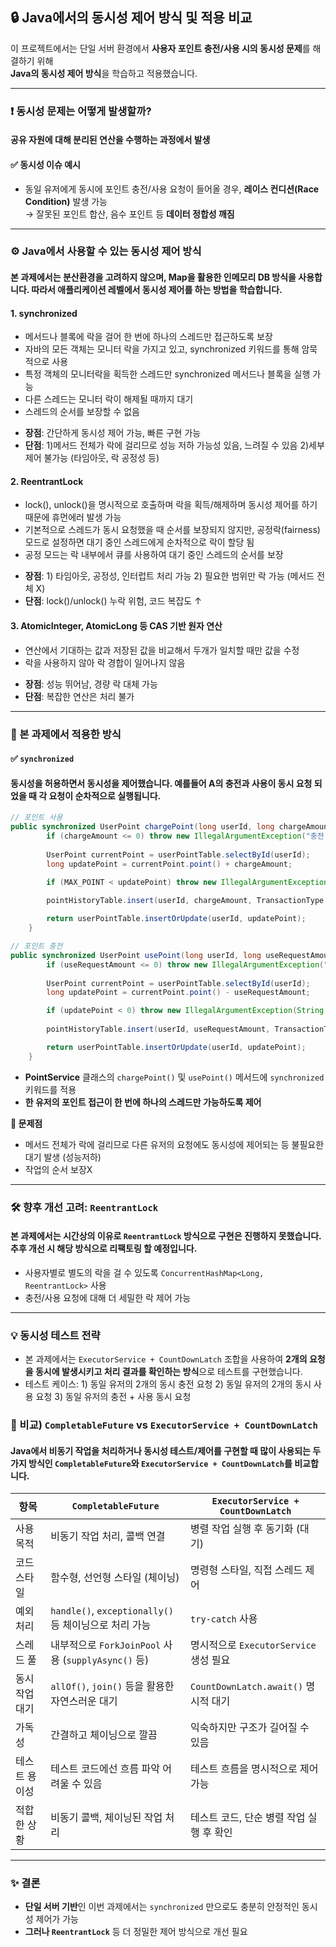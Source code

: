 ## 🔒 Java에서의 동시성 제어 방식 및 적용 비교

이 프로젝트에서는 단일 서버 환경에서 **사용자 포인트 충전/사용 시의 동시성 문제**를 해결하기 위해  
**Java의 동시성 제어 방식**을 학습하고 적용했습니다.

---

### ❗ 동시성 문제는 어떻게 발생할까?
#### 공유 자원에 대해 분리된 연산을 수행하는 과정에서 발생

#### ✅ 동시성 이슈 예시

- 동일 유저에게 동시에 포인트 충전/사용 요청이 들어올 경우, **레이스 컨디션(Race Condition)** 발생 가능  
  → 잘못된 포인트 합산, 음수 포인트 등 **데이터 정합성 깨짐**

---


### ⚙️ Java에서 사용할 수 있는 동시성 제어 방식

#### 본 과제에서는 분산환경을 고려하지 않으며, Map을 활용한 인메모리 DB 방식을 사용합니다. 따라서 애플리케이션 레벨에서 동시성 제어를 하는 방법을 학습합니다.

#### 1. synchronized
- 메서드나 블록에 락을 걸어 한 번에 하나의 스레드만 접근하도록 보장
- 자바의 모든 객체는 모니터 락을 가지고 있고, synchronized 키워드를 통해 암묵적으로 사용
- 특정 객체의 모니터락을 획득한 스레드만 synchronized 메서드나 블록을 실행 가능
- 다른 스레드는 모니터 락이 해제될 때까지 대기
- 스레드의 순서를 보장할 수 없음

* **장점**: 간단하게 동시성 제어 가능, 빠른 구현 가능
* **단점**:
1)메서드 전체가 락에 걸리므로 성능 저하 가능성 있음, 느려질 수 있음  2)세부 제어 불가능 (타임아웃, 락 공정성 등)

#### 2. ReentrantLock
- lock(), unlock()을 명시적으로 호출하며 락을 획득/해제하며 동시성 제어를 하기 때문에 휴먼에러 발생 가능
- 기본적으로 스레드가 동시 요청했을 때 순서를 보장되지 않지만, 공정락(fairness) 모드로 설정하면 대기 중인 스레드에게 순차적으로 락이 할당 됨
- 공정 모드는 락 내부에서 큐를 사용하여 대기 중인 스레드의 순서를 보장

* **장점**: 1) 타임아웃, 공정성, 인터럽트 처리 가능 2) 필요한 범위만 락 가능 (메서드 전체 X)
* **단점**: lock()/unlock() 누락 위험, 코드 복잡도 ↑

#### 3. AtomicInteger, AtomicLong 등 CAS 기반 원자 연산
- 연산에서 기대하는 값과 저장된 값을 비교해서 두개가 일치할 때만 값을 수정
- 락을 사용하지 않아 락 경합이 일어나지 않음

* **장점**: 성능 뛰어남, 경량 락 대체 가능
* **단점**: 복잡한 연산은 처리 불가

---

### 🧪 본 과제에서 적용한 방식

#### ✅ `synchronized`
#### 동시성을 허용하면서 동시성을 제어했습니다. 예를들어 A의 충전과 사용이 동시 요청 되었을 때 각 요청이 순차적으로 실행됩니다.

```java
// 포인트 사용
public synchronized UserPoint chargePoint(long userId, long chargeAmount) {
        if (chargeAmount <= 0) throw new IllegalArgumentException("충전 금액은 1원 이상이어야 합니다.");
        
        UserPoint currentPoint = userPointTable.selectById(userId);
        long updatePoint = currentPoint.point() + chargeAmount;

        if (MAX_POINT < updatePoint) throw new IllegalArgumentException(String.format("최대 포인트 한도(%d)를 초과할 수 없습니다.", MAX_POINT));
        
        pointHistoryTable.insert(userId, chargeAmount, TransactionType.CHARGE, System.currentTimeMillis());

        return userPointTable.insertOrUpdate(userId, updatePoint);
    }

// 포인트 충전
public synchronized UserPoint usePoint(long userId, long useRequestAmount) {
        if (useRequestAmount <= 0) throw new IllegalArgumentException("사용 금액은 1원 이상이어야 합니다.");
        
        UserPoint currentPoint = userPointTable.selectById(userId);
        long updatePoint = currentPoint.point() - useRequestAmount;

        if (updatePoint < 0) throw new IllegalArgumentException(String.format("포인트가 부족합니다. 현재 포인트: %d, 사용 요청 금액: %d", currentPoint.point(), useRequestAmount));
        
        pointHistoryTable.insert(userId, useRequestAmount, TransactionType.USE, System.currentTimeMillis());

        return userPointTable.insertOrUpdate(userId, updatePoint);
    }
```

- **PointService** 클래스의 `chargePoint()` 및 `usePoint()` 메서드에 `synchronized` 키워드를 적용
- **한 유저의 포인트 접근이 한 번에 하나의 스레드만 가능하도록 제어**



**🚨 문제점**
* 메서드 전체가 락에 걸리므로 다른 유저의 요청에도 동시성에 제어되는 등 불필요한 대기 발생 (성능저하)
* 작업의 순서 보장X

---

### 🛠️ 향후 개선 고려: `ReentrantLock`

#### 본 과제에서는 시간상의 이유로 `ReentrantLock` 방식으로 구현은 진행하지 못했습니다. 추후 개선 시 해당 방식으로 리팩토링 할 예정입니다.

- 사용자별로 별도의 락을 걸 수 있도록 `ConcurrentHashMap<Long, ReentrantLock>` 사용
- 충전/사용 요청에 대해 더 세밀한 락 제어 가능


---

### 💡 동시성 테스트 전략

- 본 과제에서는  `ExecutorService + CountDownLatch` 조합을 사용하여 **2개의 요청을 동시에 발생시키고 처리 결과를 확인하는 방식**으로 테스트를 구현했습니다.
-  테스트 케이스: 1) 동일 유저의 2개의 동시 충전 요청 2) 동일 유저의 2개의 동시 사용 요청 3) 동일 유저의 충전 + 사용 동시 요청

### 📌 비교) `CompletableFuture` vs `ExecutorService + CountDownLatch`

#### Java에서 비동기 작업을 처리하거나 동시성 테스트/제어를 구현할 때 많이 사용되는 두 가지 방식인 `CompletableFuture`와 `ExecutorService + CountDownLatch`를 비교합니다.

| 항목 | `CompletableFuture` | `ExecutorService + CountDownLatch` |
|------|----------------------|-------------------------------------|
| 사용 목적 | 비동기 작업 처리, 콜백 연결 | 병렬 작업 실행 후 동기화 (대기) |
| 코드 스타일 | 함수형, 선언형 스타일 (체이닝) | 명령형 스타일, 직접 스레드 제어 |
| 예외 처리 | `handle()`, `exceptionally()` 등 체이닝으로 처리 가능 | `try-catch` 사용 |
| 스레드 풀 | 내부적으로 `ForkJoinPool` 사용 (`supplyAsync()` 등) | 명시적으로 `ExecutorService` 생성 필요 |
| 동시 작업 대기 | `allOf()`, `join()` 등을 활용한 자연스러운 대기 | `CountDownLatch.await()` 명시적 대기 |
| 가독성 | 간결하고 체이닝으로 깔끔 | 익숙하지만 구조가 길어질 수 있음 |
| 테스트 용이성 | 테스트 코드에선 흐름 파악 어려울 수 있음 | 테스트 흐름을 명시적으로 제어 가능 |
| 적합한 상황 | 비동기 콜백, 체이닝된 작업 처리 | 테스트 코드, 단순 병렬 작업 실행 후 확인 |

---

### ✨ 결론

- **단일 서버 기반**인 이번 과제에서는 `synchronized` 만으로도 충분히 안정적인 동시성 제어가 가능
- **그러나 `ReentrantLock`** 등 더 정밀한 제어 방식으로 개선 필요
